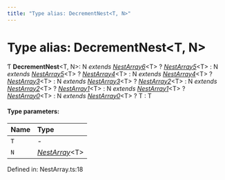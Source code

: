 ```yaml
---
title: "Type alias: DecrementNest<T, N>"
---
```


# Type alias: DecrementNest<T, N\>

Ƭ **DecrementNest**<T, N\>: N *extends* [*NestArray6*](nestarray6.md)<T\> ? [*NestArray5*](nestarray5.md)<T\> : N *extends* [*NestArray5*](nestarray5.md)<T\> ? [*NestArray4*](nestarray4.md)<T\> : N *extends* [*NestArray4*](nestarray4.md)<T\> ? [*NestArray3*](nestarray3.md)<T\> : N *extends* [*NestArray3*](nestarray3.md)<T\> ? [*NestArray2*](nestarray2.md)<T\> : N *extends* [*NestArray2*](nestarray2.md)<T\> ? [*NestArray1*](nestarray1.md)<T\> : N *extends* [*NestArray1*](nestarray1.md)<T\> ? [*NestArray0*](nestarray0.md)<T\> : N *extends* [*NestArray0*](nestarray0.md)<T\> ? T : T

#### Type parameters:

Name | Type |
:------ | :------ |
`T` | - |
`N` | [*NestArray*](nestarray.md)<T\> |

Defined in: NestArray.ts:18
